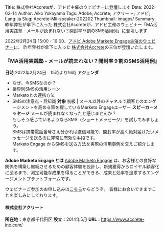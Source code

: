 Title: 株式会社Accreteが、アドビ主催のウェビナーに登壇します
Date: 2022-02-14
Author: Aiko Yokoyama
Tags: Adobe; Accrete; アクリート; アドビ;
Lang: ja
Slug: Accrete-Mii-speaker-202202
Thumbnail: images/
Summary: 昨年弊社が傘下に入った 株式会社Accreteが、アドビ主催のウェビナー「MA活用実践塾 - メールが読まれない？開封率９割のSMS活用例」に登壇します

2022年2月24日 15:00 - 16:00、[アドビ Adobe Marketo Engage主催のウェビナー](https://engage.marketo.com/MA-Utilization-School-220224.html)に、
昨年弊社が傘下に入った [株式会社Accrete](https://www.accrete-inc.com/)の三位が登壇いたします。

### 『MA活用実践塾 - メールが読まれない？開封率９割のSMS活用例』
**日時** 
2022年2月24日　15時より16時
**アジェンダ**　　
- なぜ、今SMSなのか？
- 業界別SMSの活用シーン
- Marketoとの連携方法
- SMSの注意点・豆知識
**対象**
初級 | メール以外のチャネルで顧客とのエンゲージメントを高める策を探しているMarketo Engageユーザー
**スピーカーメッセージ**
メールが読まれなくなったと感じませんか？<br>
もしそう感じているようならSMS（ショートメッセージ）を試してみましょう。<br>
SMSは携帯電話番号さえ分かれば送信可能で、開封率が高く絶対届けたいメッセージを送るのに非常に有効な手段です。<br>
Marketo Engage からSMSを送る方法を実際の活用事例を交えご紹介します。

**Adobe Marketo Engage とは**
[Adobe Marketo Engage](https://jp.marketo.com/) は、お客様との良好な関係を構築し継続させるための顧客体験を設計し、新規獲得からロイヤル顧客化に至るまで、測定可能な成果を得ることができる、成果と効率を追求するエンゲージメントプラットフォームです。


ウェビナーご参加のお申し込みは[こちら](https://engage.marketo.com/MA-Utilization-School-220224.html)からどうぞ。
皆様にお会いできますことを楽しみにしております。

#### 株式会社アクリート
**所在地**：東京都千代田区
**設立**：2014年5月
**URL**：https://www.accrete-inc.com/
